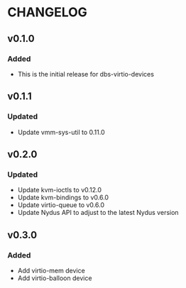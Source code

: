 # CHANGELOG

## v0.1.0

### Added 

- This is the initial release for dbs-virtio-devices

## v0.1.1

### Updated

- Update vmm-sys-util to 0.11.0

## v0.2.0

### Updated 

- Update kvm-ioctls to v0.12.0
- Update kvm-bindings to v0.6.0
- Update virtio-queue to v0.6.0
- Update Nydus API to adjust to the latest Nydus version

## v0.3.0

### Added

- Add virtio-mem device
- Add virtio-balloon device
